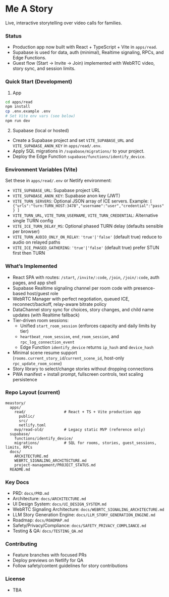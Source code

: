 # Me A Story

Live, interactive storytelling over video calls for families.

### Status
- Production app now built with React + TypeScript + Vite in `apps/read`.
- Supabase is used for data, auth (minimal), Realtime signaling, RPCs, and Edge Functions.
- Guest flow (Start → Invite → Join) implemented with WebRTC video, story sync, and session limits.

### Quick Start (Development)
1) App
```bash
cd apps/read
npm install
cp .env.example .env
# Set Vite env vars (see below)
npm run dev
```

2) Supabase (local or hosted)
- Create a Supabase project and set `VITE_SUPABASE_URL` and `VITE_SUPABASE_ANON_KEY` in `apps/read/.env`.
- Apply SQL migrations in `/supabase/migrations/` to your project.
- Deploy the Edge Function `supabase/functions/identify_device`.

### Environment Variables (Vite)
Set these in `apps/read/.env` or Netlify environment:
- `VITE_SUPABASE_URL`: Supabase project URL
- `VITE_SUPABASE_ANON_KEY`: Supabase anon key (JWT)
- `VITE_TURN_SERVERS`: Optional JSON array of ICE servers. Example:
  `[ {"urls":"turn:TURN_HOST:3478","username":"user","credential":"pass"} ]`
- `VITE_TURN_URL`, `VITE_TURN_USERNAME`, `VITE_TURN_CREDENTIAL`: Alternative single TURN config
- `VITE_ICE_TURN_DELAY_MS`: Optional phased TURN delay (defaults sensible per browser)
- `VITE_TURN_AUDIO_ONLY_ON_RELAY`: `'true'|'false'` (default true) reduce to audio on relayed paths
- `VITE_ICE_PHASED_GATHERING`: `'true'|'false'` (default true) prefer STUN first then TURN

### What’s Implemented
- React SPA with routes: `/start`, `/invite/:code`, `/join`, `/join/:code`, auth pages, and app shell
- Supabase Realtime signaling channel per room code with presence-based host/guest role
- WebRTC Manager with perfect negotiation, queued ICE, reconnect/backoff, relay-aware bitrate policy
- DataChannel story sync for choices, story changes, and child name updates (with Realtime fallback)
- Tier-driven room sessions:
  - Unified `start_room_session` (enforces capacity and daily limits by tier)
  - `heartbeat_room_session`, `end_room_session`, and `rpc_log_connection_event`
  - Edge Function `identify_device` returns `ip_hash` and `device_hash`
- Minimal scene resume support (`rooms.current_story_id`/`current_scene_id`, host-only `rpc_update_room_scene`)
- Story library to select/change stories without dropping connections
- PWA manifest + install prompt, fullscreen controls, text scaling persistence

### Repo Layout (current)
```
meastory/
  apps/
    read/                 # React + TS + Vite production app
      public/
      src/
      netlify.toml
    mvp/read-old/         # Legacy static MVP (reference only)
  supabase/
    functions/identify_device/
    migrations/           # SQL for rooms, stories, guest_sessions, limits, RPCs
  docs/
    ARCHITECTURE.md
    WEBRTC_SIGNALING_ARCHITECTURE.md
    project-management/PROJECT_STATUS.md
  README.md
```

### Key Docs
- PRD: `docs/PRD.md`
- Architecture: `docs/ARCHITECTURE.md`
- UI Design System: `docs/UI_DESIGN_SYSTEM.md`
- WebRTC Signaling Architecture: `docs/WEBRTC_SIGNALING_ARCHITECTURE.md`
- LLM Story Generation Engine: `docs/LLM_STORY_GENERATION_ENGINE.md`
- Roadmap: `docs/ROADMAP.md`
- Safety/Privacy/Compliance: `docs/SAFETY_PRIVACY_COMPLIANCE.md`
- Testing & QA: `docs/TESTING_QA.md`

### Contributing
- Feature branches with focused PRs
- Deploy previews on Netlify for QA
- Follow safety/content guidelines for story contributions

### License
- TBA 